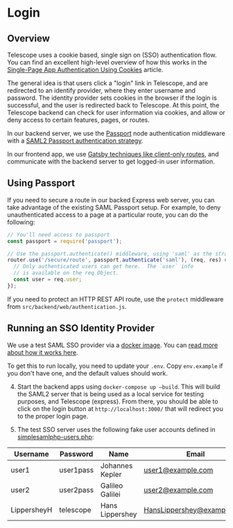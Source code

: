 # Login

## Overview

Telescope uses a cookie based, single sign on (SSO) authentication flow. You can
find an excellent high-level overview of how this works in the
[Single-Page App Authentication Using Cookies](https://auth0.com/docs/login/spa/authenticate-with-cookies) article.

The general idea is that users click a "login" link in Telescope, and are
redirected to an identify provider, where they enter username and password.
The identity provider sets cookies in the browser if the login is successful,
and the user is redirected back to Telescope. At this point, the Telescope
backend can check for user information via cookies, and allow or deny access
to certain features, pages, or routes.

In our backend server, we use the [Passport](http://www.passportjs.org/) node
authentication middleware with a [SAML2 Passport authentication strategy](https://github.com/bergie/passport-saml).

In our frontend app, we use [Gatsby techniques like client-only routes](https://www.gatsbyjs.org/tutorial/authentication-tutorial/),
and communicate with the backend server to get logged-in user information.

## Using Passport

If you need to secure a route in our backed Express web server, you can
take advantage of the existing SAML Passport setup. For example, to deny
unauthenticated access to a page at a particular route, you can do the following:

```js
// You'll need access to passport
const passport = require('passport');

// Use the passport.authenticate() middleware, using 'saml' as the strategy
router.use('/secure/route', passport.authenticate('saml'), (req, res) => {
  // Only authenticated users can get here.  The `user` info
  // is available on the req Object.
  const user = req.user;
});
```

If you need to protect an HTTP REST API route, use the `protect` middleware
from `src/backend/web/authentication.js`.

## Running an SSO Identity Provider

We use a test SAML SSO provider via a [docker image](kristophjunge/test-saml-idp).
You can [read more about how it works here](https://medium.com/disney-streaming/setup-a-single-sign-on-saml-test-environment-with-docker-and-nodejs-c53fc1a984c9).

To get this to run locally, you need to update your `.env`. Copy `env.example` if you don't have one, and the default values should work.

4. Start the backend apps using `docker-compose up –build`. This will build the SAML2 server that is being used as a local service for testing purposes, and Telescope (express). From there, you should be able to click on the login button at `http://localhost:3000/` that will redirect you to the proper login page.

5. The test SSO server uses the following fake user accounts defined in [simplesamlphp-users.php](../simplesamlphp-users.php):

| Username    | Password  | Name            | Email                      |
| ----------- | --------- | --------------- | -------------------------- |
| user1       | user1pass | Johannes Kepler | user1@example.com          |
| user2       | user2pass | Galileo Galilei | user2@example.com          |
| LippersheyH | telescope | Hans Lippershey | HansLippershey@example.com |
